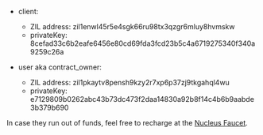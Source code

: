 - client:
    - ZIL address: zil1enwl45r5e4sgk66ru98tx3qzgr6mluy8hvmskw
    - privateKey: 8cefad33c6b2eafe6456e80cd69fda3fcd23b5c4a6719275340f340a9259c26a

- user aka contract_owner:
    - ZIL address: zil1pkaytv8pensh9kzy2r7xp6p37zj9tkgahql4wu
    - privateKey: e7129809b0262abc43b73dc473f2daa14830a92b8f14c4b6b9aabde3b379b690

In case they run out of funds, feel free to recharge at the [Nucleus Faucet](https://dev-wallet.zilliqa.com/faucet).